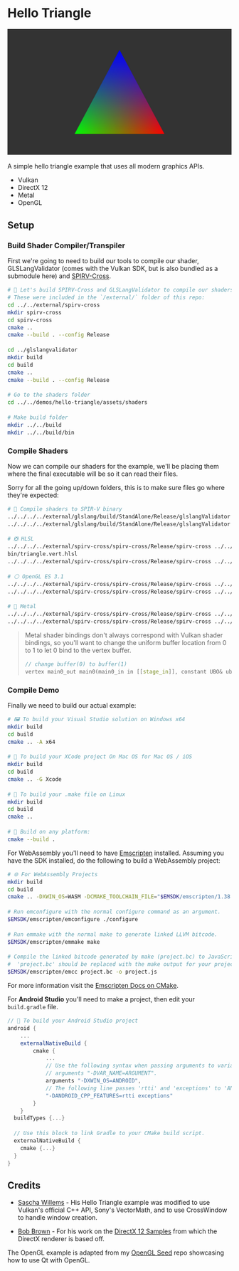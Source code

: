 # Hello Triangle

![Cover Image](assets/cover.jpg)

A simple hello triangle example that uses all modern graphics APIs.

- Vulkan
- DirectX 12
- Metal
- OpenGL

## Setup

### Build Shader Compiler/Transpiler

First we're going to need to build our tools to compile our shader, GLSLangValidator (comes with the Vulkan SDK, but is also bundled as a submodule here) and [SPIRV-Cross](https://github.com/KhronosGroup/SPIRV-Cross).

```bash
# 🔨 Let's build SPIRV-Cross and GLSLangValidator to compile our shaders
# These were included in the `/external/` folder of this repo:
cd ../../external/spirv-cross
mkdir spirv-cross
cd spirv-cross
cmake ..
cmake --build . --config Release

cd ../glslangvalidator
mkdir build
cd build
cmake ..
cmake --build . --config Release

# Go to the shaders folder
cd ../../demos/hello-triangle/assets/shaders

# Make build folder
mkdir ../../build
mkdir ../../build/bin
```

### Compile Shaders

Now we can compile our shaders for the example, we'll be placing them where the final executable will be so it can read their files.

Sorry for all the going up/down folders, this is to make sure files go where they're expected:

```bash
# 🌋 Compile shaders to SPIR-V binary
../../../../external/glslang/build/StandAlone/Release/glslangValidator -V triangle.vert -o ../../build/bin/triangle.vert.spv
../../../../external/glslang/build/StandAlone/Release/glslangValidator -V triangle.frag -o ../../build/bin/triangle.frag.spv

# ❎ HLSL
../../../../external/spirv-cross/spirv-cross/Release/spirv-cross ../../build/bin/triangle.vert.spv --hlsl --shader-model 50 --set-hlsl-vertex-input-semantic 0 POSITION --set-hlsl-vertex-input-semantic 1 COLOR --output ../../build/
bin/triangle.vert.hlsl
../../../../external/spirv-cross/spirv-cross/Release/spirv-cross ../../build/bin/triangle.frag.spv --hlsl --shader-model 50 --set-hlsl-vertex-input-semantic 0 COLOR --output ../../build/bin/triangle.frag.hlsl

# ⚪ OpenGL ES 3.1
../../../../external/spirv-cross/spirv-cross/Release/spirv-cross ../../build/bin/triangle.vert.spv --version 310 --es --output ../../build/bin/triangle.vert.glsl
../../../../external/spirv-cross/spirv-cross/Release/spirv-cross ../../build/bin/triangle.frag.spv --version 310 --es --output ../../build/bin/triangle.frag.glsl

# 🤖 Metal
../../../../external/spirv-cross/spirv-cross/Release/spirv-cross ../../build/bin/triangle.vert.spv --msl --output ../../build/bin/triangle.vert.msl
../../../../external/spirv-cross/spirv-cross/Release/spirv-cross ../../build/bin/triangle.frag.spv --msl --output ../../build/bin/triangle.frag.msl
```

> Metal shader bindings don't always correspond with Vulkan shader bindings, so you'll want to change the uniform buffer location from 0 to 1 to let 0 bind to the vertex buffer.
> ```cpp
> // change buffer(0) to buffer(1)
> vertex main0_out main0(main0_in in [[stage_in]], constant UBO& ubo [[buffer(0)]])
> ```

### Compile Demo

Finally we need to build our actual example:

```bash
# 🖼️ To build your Visual Studio solution on Windows x64
mkdir build
cd build
cmake .. -A x64

# 🍎 To build your XCode project On Mac OS for Mac OS / iOS
mkdir build
cd build
cmake .. -G Xcode

# 🐧 To build your .make file on Linux
mkdir build
cd build
cmake ..

# 🔨 Build on any platform:
cmake --build .
```
For WebAssembly you'll need to have [Emscripten](http://kripken.github.io/emscripten-site/docs/getting_started/downloads.html) installed. Assuming you have the SDK installed, do the following to build a WebAssembly project:

```bash
# 🌐 For WebAssembly Projects
mkdir build
cd build
cmake .. -DXWIN_OS=WASM -DCMAKE_TOOLCHAIN_FILE="$EMSDK/emscripten/1.38.1/cmake/Modules/Platform/Emscripten.cmake" -DCMAKE_BUILD_TYPE=Release

# Run emconfigure with the normal configure command as an argument.
$EMSDK/emscripten/emconfigure ./configure

# Run emmake with the normal make to generate linked LLVM bitcode.
$EMSDK/emscripten/emmake make

# Compile the linked bitcode generated by make (project.bc) to JavaScript.
#  'project.bc' should be replaced with the make output for your project (e.g. 'yourproject.so')
$EMSDK/emscripten/emcc project.bc -o project.js
```

For more information visit the [Emscripten Docs on CMake](https://kripken.github.io/emscripten-site/docs/compiling/Building-Projects.html#using-libraries).

For **Android Studio** you'll need to make a project, then edit your `build.gradle` file.

```groovy
// 🤖 To build your Android Studio project
android {
    ...
    externalNativeBuild {
        cmake {
            ...
            // Use the following syntax when passing arguments to variables:
            // arguments "-DVAR_NAME=ARGUMENT".
            arguments "-DXWIN_OS=ANDROID",
            // The following line passes 'rtti' and 'exceptions' to 'ANDROID_CPP_FEATURES'.
            "-DANDROID_CPP_FEATURES=rtti exceptions"
        }
    }
  buildTypes {...}

  // Use this block to link Gradle to your CMake build script.
  externalNativeBuild {
    cmake {...}
  }
}
```

## Credits

- [Sascha Willems](https://twitter.com/SaschaWillems2) - His Hello Triangle example was modified to use Vulkan's official C++ API, Sony's VectorMath, and to use CrossWindow to handle window creation.

- [Bob Brown](https://github.com/bobbrow) - For his work on the [DirectX 12 Samples](https://github.com/Microsoft/DirectX-Graphics-Samples) from which the DirectX renderer is based off.

The OpenGL example is adapted from my [OpenGL Seed](https://github.com/alaingalvan/opengl-seed) repo showcasing how to use Qt with OpenGL.